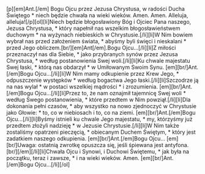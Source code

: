 [p][em]Ant.[/em] Bogu Ojcu przez Jezusa Chrystusa, w radości Ducha Świętego * niech będzie chwała na wieki wieków. Amen. Amen. Alleluja, alleluja![/p][ol][li]Niech będzie błogosławiony Bóg i Ojciec Pana naszego, Jezusa Chrystusa, * który napełnił nas wszelkim błogosławieństwem duchowym * na wyżynach niebieskich w Chrystusie.[/li][li]W Nim bowiem wybrał nas przed założeniem świata, * abyśmy byli święci i nieskalani * przed Jego obliczem.[br/][em]Ant[/em].Bogu Ojcu...[/li][li]Z miłości przeznaczył nas dla Siebie, * jako przybranych synów przez Jezusa Chrystusa, * według postanowienia Swej woli.[/li][li]Ku chwale majestatu Swej łaski, * którą nas obdarzył * w Umiłowanym Swoim Synu. [em][br/]Ant.[/em]Bogu Ojcu...[/li][li]W Nim mamy odkupienie przez Krew Jego, * odpuszczenie występków * według bogactwa Jego łaski.[/li][li]Szczodrze ją na nas wylał * w postaci wszelkiej mądrości * i zrozumienia. [em][br/]Ant.[/em]Bogu Ojcu...[/li][li]Przez to, że nam oznajmił tajemnicę Swej woli * według Swego postanowienia, * które przedtem w Nim powziął.[/li][li]Dla dokonania pełni czasów, * aby wszystko na nowo zjednoczyć w Chrystusie jako Głowie: * to, co w niebiosach i to, co na ziemi. [em][br/]Ant.[/em]Bogu Ojcu...[/li][li]Byśmy istnieli ku chwale Jego majestatu, * my, którzyśmy już przedtem złożyli nadzieję * w Jezusie Chrystusie.[/li][li]W Nim także zostaliśmy opatrzeni pieczęcią, * obiecanym Duchem Świętym, * który jest zadatkiem naszego odkupienia. [em][br/]Ant.[/em]Bogu Ojcu... [em][br/]Uwaga: ostatnią zwrotkę opuszcza się, jeśli śpiewana jest antyfona.[br/][/em][/li][li]Chwała Ojcu i Synowi, i Duchowi Świętemu, * jak była na początku, teraz i zawsze, * i na wieki wieków. Amen. [em][br/]Ant.[/em]Bogu Ojcu...[/li][/ol]